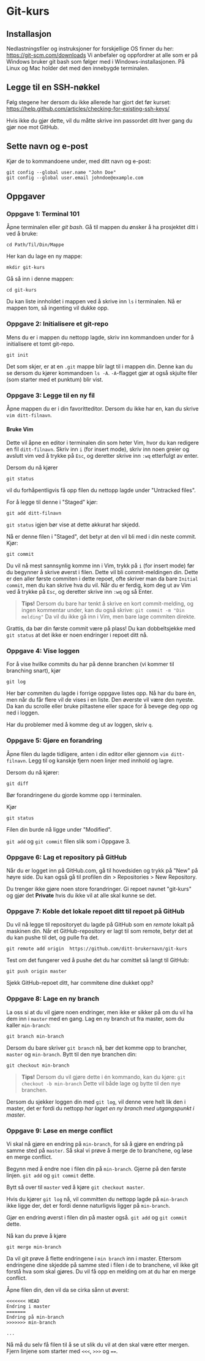 # Git-kurs

## Installasjon
Nedlastningsfiler og instruksjoner for forskjellige OS finner du her:  https://git-scm.com/downloads Vi anbefaler og oppfordrer at alle som er på Windows bruker git bash som følger med i Windows-installasjonen. På Linux og Mac holder det med den innebygde terminalen.

## Legge til en SSH-nøkkel
Følg stegene her dersom du ikke allerede har gjort det før kurset:
https://help.github.com/articles/checking-for-existing-ssh-keys/

Hvis ikke du gjør dette, vil du måtte skrive inn passordet ditt hver gang du gjør noe mot GitHub.

## Sette navn og e-post
Kjør de to kommandoene under, med ditt navn og e-post:
```
git config --global user.name "John Doe"
git config --global user.email johndoe@example.com
```

## Oppgaver
### Oppgave 1: Terminal 101
Åpne terminalen eller *git bash*. Gå til mappen du ønsker å ha prosjektet ditt i ved å bruke:

```
cd Path/Til/Din/Mappe
```

Her kan du lage en ny mappe:
```
mkdir git-kurs
```

Gå så inn i denne mappen:

```
cd git-kurs
```

Du kan liste innholdet i mappen ved å skrive inn `ls` i terminalen. Nå er mappen tom, så ingenting vil dukke opp.

### Oppgave 2: Initialisere et git-repo
Mens du er i mappen du nettopp lagde, skriv inn kommandoen under for å initialisere et tomt git-repo.
```
git init
```

Det som skjer, er at en `.git` mappe blir lagt til i mappen din. Denne kan du se dersom du kjører kommandoen `ls -A`. `-A`-flagget gjør at også skjulte filer (som starter med et punktum) blir vist.

### Oppgave 3: Legge til en ny fil
Åpne mappen du er i din favoritteditor. Dersom du ikke har en, kan du skrive `vim ditt-filnavn`.

#### Bruke Vim
Dette vil åpne en editor i terminalen din som heter Vim, hvor du kan redigere en fil `ditt-filnavn`. Skriv inn `i` (for insert mode), skriv inn noen greier og avslutt vim ved å trykke på `Esc`, og deretter skrive inn `:wq` etterfulgt av enter.


Dersom du nå kjører
```
git status
```
vil du forhåpentligvis få opp filen du nettopp lagde under "Untracked files".

For å legge til denne i "Staged" kjør:
```
git add ditt-filnavn
```

`git status` igjen bør vise at dette akkurat har skjedd.

Nå er denne filen i "Staged", det betyr at den vil bli med i din neste commit. Kjør:

`git commit`

Du vil nå mest sannsynlig komme inn i Vim, trykk på `i` (for insert mode) før du begynner å skrive øverst i filen. Dette vil bli commit-meldingen din. Dette er den aller første commiten i dette repoet, ofte skriver man da bare `Initial commit`, men du kan skrive hva du vil. Når du er ferdig, kom deg ut av Vim ved å trykke på `Esc`, og deretter skrive inn `:wq` og så Enter.

> **Tips!**
Dersom du bare har tenkt å skrive en kort commit-melding, og ingen kommentar under, kan du også skrive:
`
git commit -m "Din melding"
`
Da vil du ikke gå inn i Vim, men bare lage commiten direkte.

Grattis, da bør din første commit være på plass! Du kan dobbeltsjekke med `git status` at det ikke er noen endringer i repoet ditt nå.

### Oppgave 4: Vise loggen
For å vise hvilke commits du har på denne branchen (vi kommer til branching snart), kjør
```
git log
```
Her bør commiten du lagde i forrige oppgave listes opp. Nå har du bare èn, men når du får flere vil de vises i en liste. Den øverste vil være den nyeste. Da kan du scrolle eller bruke piltastene eller space for å bevege deg opp og ned i loggen.

Har du problemer med å komme deg ut av loggen, skriv `q`.

### Oppgave 5: Gjøre en forandring
Åpne filen du lagde tidligere, anten i din editor eller gjennom `vim ditt-filnavn`. Legg til og kanskje fjern noen linjer med innhold og lagre.

Dersom du nå kjører:
```
git diff
```
Bør forandringene du gjorde komme opp i terminalen.

Kjør
```
git status
```

Filen din burde nå ligge under "Modified".

`git add` og `git commit` filen slik som i Oppgave 3.

### Oppgave 6: Lag et repository på GitHub
Når du er logget inn på GitHub.com, gå til hovedsiden og trykk på "New" på høyre side. Du kan også gå til profilen din > Repositories > New Repository.

Du trenger ikke gjøre noen store forandringer. Gi repoet navnet "git-kurs" og gjør det **Private** hvis du ikke vil at alle skal kunne se det.

### Oppgave 7: Koble det lokale repoet ditt til repoet på GitHub
Du vil nå legge til repositoryet du lagde på GitHub som en *remote* lokalt på maskinen din. Når et GitHub-repository er lagt til som remote, betyr det at du kan pushe til det, og pulle fra det.

```
git remote add origin  https://github.com/ditt-brukernavn/git-kurs
```

Test om det fungerer ved å pushe det du har comittet så langt til GitHub:

```
git push origin master
```
Sjekk GitHub-repoet ditt, har commitene dine dukket opp?

### Oppgave 8: Lage en ny branch
La oss si at du vil gjøre noen endringer, men ikke er sikker på om du vil ha dem inn i `master` med en gang. Lag en ny branch ut fra master, som du kaller `min-branch`:

```
git branch min-branch
```
Dersom du bare skriver `git branch` nå, bør det komme opp to brancher, `master` og `min-branch`. Bytt til den nye branchen din:

```
git checkout min-branch
```

> **Tips!**
Dersom du vil gjøre dette i én kommando, kan du kjøre:
`
git checkout -b min-branch
`
Dette vil både lage og bytte til den nye branchen.

Dersom du sjekker loggen din med `git log`, vil denne vere helt lik den i master, det er fordi du nettopp *har laget en ny branch med utgangspunkt i master*.

### Oppgave 9: Løse en merge conflict
Vi skal nå gjøre en endring på `min-branch`, for så å gjøre en endring på samme sted på `master`. Så skal vi prøve å merge de to branchene, og løse en merge conflict.

Begynn med å endre noe i filen din på `min-branch`. Gjerne på den første linjen. `git add` og `git commit` dette.

Bytt så over til `master` ved å kjøre `git checkout master`.

Hvis du kjører `git log` nå, vil committen du nettopp lagde på `min-branch` ikke ligge der, det er fordi denne naturligvis ligger på `min-branch`.

Gjør en endring øverst i filen din på master også. `git add` og `git commit` dette.

Nå kan du prøve å kjøre
```
git merge min-branch
```
Da vil git prøve å flette endringene i `min branch` inn i master.
Ettersom endringene dine skjedde på samme sted i filen i de to branchene, vil ikke git forstå hva som skal gjøres. Du vil få opp en melding om at du har en merge conflict.

Åpne filen din, den vil da se cirka sånn ut øverst:
```
<<<<<<< HEAD
Endring i master
=======
Endring på min-branch
>>>>>>> min-branch

...
```
Nå må du selv få filen til å se ut slik du vil at den skal være etter mergen. Fjern linjene som starter med `<<<`, `>>>` og `==`.
